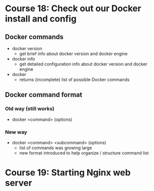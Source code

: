 # Course 18: Check out our Docker install and config
## Docker commands
* docker version
  * get brief info about docker version and docker engine
* docker info
  * get detailed configuration info about docker version and docker engine
* docker
  * returns (incomplete) list of possible Docker commands

## Docker command format
### Old way (still works)
* docker \<command\> (options)
### New way
* docker \<command\> \<subcommand\> (options)
  * list of commands was growing large
  * new format introduced to help organize / structure command list

# Course 19: Starting Nginx web server
